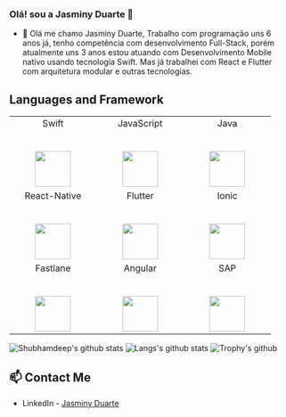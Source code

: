 ### Olá! sou a Jasminy Duarte 👋

- 🌱 Olá me chamo Jasminy Duarte,  Trabalho com programação uns 6 anos já, tenho competência com desenvolvimento Full-Stack, porém atualmente uns 3 anos estou atuando com Desenvolvimento Mobile nativo usando tecnologia Swift. Mas já trabalhei com React e Flutter com arquitetura modular e outras tecnologias.

## Languages and Framework

<table>
  <tbody>
    <tr valign="top">
      <td width="25%" align="center">
        <span>Swift</span><br><br><br>
        <img height="64px" src="https://cdn.svgporn.com/logos/swift.svg">
      </td>
      <td width="25%" align="center">
        <span>JavaScript</span><br><br><br>
        <img height="64px" src="https://cdn.svgporn.com/logos/javascript.svg">
      </td>
            <td width="25%" align="center">
        <span>Java</span><br><br><br>
        <img height="64px" src="https://cdn.svgporn.com/logos/java.svg">
      </td>
    </tr>
    <tr valign="top">
      <td width="25%" align="center">
        <span>React-Native</span><br><br><br>
        <img height="64px" src="https://cdn.svgporn.com/logos/react.svg">
      </td>
      <td width="25%" align="center">
        <span>Flutter</span><br><br><br>
        <img height="64px" src="https://cdn.svgporn.com/logos/flutter.svg">
      </td>
       <td width="25%" align="center">
        <span>Ionic</span><br><br><br>
        <img height="64px" src="https://cdn.svgporn.com/logos/ionic.svg">
      </td>
    </tr>
     <tr valign="top">
      <td width="25%" align="center">
        <span>Fastlane</span><br><br><br>
        <img height="64px" src="https://cdn.svgporn.com/logos/fastlane.svg">
      </td>
      <td width="25%" align="center">
        <span>Angular</span><br><br><br>
        <img height="64px" src="https://cdn.svgporn.com/logos/angular.svg">
      </td>
            <td width="25%" align="center">
        <span>SAP</span><br><br><br>
        <img height="64px" src="https://cdn.svgporn.com/logos/sap.svg">
      </td>
    </tr>
  </tbody>
</table>

![Shubhamdeep's github stats](https://github-readme-stats.vercel.app/api?username=jasminyduarte&show_icons=true&theme=dracula&hide_border=true)
![Langs's github stats](https://github-readme-stats.vercel.app/api/top-langs/?username=jasminyduarte&layout=compact&theme=dracula)
![Trophy's github](https://github-profile-trophy.vercel.app/?username=jasminyduarte&column=3&margin-w=15&margin-h=15&theme=dracula)


## 📫 Contact Me

- LinkedIn - [Jasminy Duarte](https://www.linkedin.com/in/jasminyduarte/)

 ##
          
